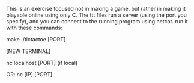 This is an exercise focused not in making a game, but rather in making it playable online using only C.
The ttt files run a server (using the port you specify), and you can connect to the running program using netcat.
run it with these commands:

make
./tictactoe [PORT]

[NEW TERMINAL]


nc localhost [PORT] (if local)


OR: nc [IP] [PORT]
